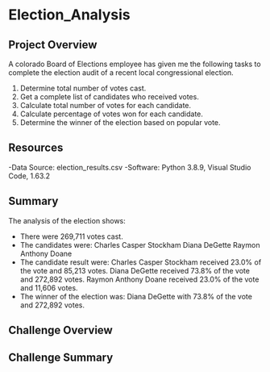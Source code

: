 # Election_Analysis

## Project Overview
A colorado Board of Elections employee has given me the following tasks to complete the election audit of a recent local congressional election.

1. Determine total number of votes cast.
2. Get a complete list of candidates who received votes.
3. Calculate total number of votes for each candidate.
4. Calculate percentage of votes won for each candidate.
5. Determine the winner of the election based on popular vote.

## Resources
-Data Source: election_results.csv
-Software: Python 3.8.9, Visual Studio Code, 1.63.2

## Summary
The analysis of the election shows:
- There were 269,711 votes cast.
- The candidates were:
    Charles Casper Stockham
    Diana DeGette
    Raymon Anthony Doane
- The candidate result were:
    Charles Casper Stockham received 23.0% of the vote and 85,213 votes.
    Diana DeGette received 73.8% of the vote and 272,892 votes.
    Raymon Anthony Doane received 23.0% of the vote and 11,606 votes.
- The winner of the election was:
    Diana DeGette with 73.8% of the vote and 272,892 votes.
    
## Challenge Overview

## Challenge Summary
